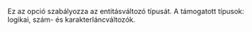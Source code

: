 Ez az opció szabályozza az entitásváltozó típusát. A támogatott típusok: logikai, szám- és karakterláncváltozók.